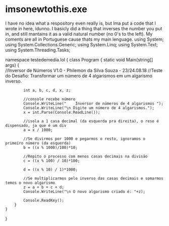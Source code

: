 # imsonewtothis.exe
I have no idea what a respository even really is, but Ima put a code that I wrote in here, idunno.
I basicly did a thing that inverses the number you put in, and still mantains it as a valid natural number (no 0's to the left).
My coments are all in Portuguese cause thats my main lenguage.
using System;
using System.Collections.Generic;
using System.Linq;
using System.Text;
using System.Threading.Tasks;

namespace testedemedia.lol
{
    class Program
    {
        static void Main(string[] args)
        {   
            //Inversor de Números V1.0 - Philemon da Silva Souza - 23/24.08.18
            //Teste do Desafio: Transformar um número de 4 algarismos em um algarismo inverso.

            int a, b, c, d, x, z;

            //console recebe número
            Console.WriteLine("    Inversor de números de 4 algarismos ");
            Console.WriteLine("\n Digite um número de 4 algarismos.");
            x = int.Parse(Console.ReadLine()); 

            //isola a 1 casa decimal (da esquerda pra direita), o reso é dispensado, ja que é um div
            a = x / 1000;                     
            
            //Se divirmos por 1000 e pegarmos o resto, ignoramos o primeiro número (da esquerda)
            b = ((x % 1000)/100)*10;           
            
            //Repito o processo com menos casas decimais na divisão
            c = ((x % 100) / 10)*100;

            d = ((x % 10) / 1)*1000;
            
            //Se multiplicarmos pelo inverso das casas decimais e somarmos temos o novo algarismo
            z = a + b + c + d;
            Console.WriteLine("\n O novo algarismo criado é: "+z);
            
            Console.ReadKey();
        }
    }
}
